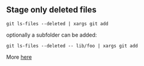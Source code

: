 ## Stage only deleted files

`git ls-files --deleted | xargs git add`

optionally a subfolder  can be added:

`git ls-files --deleted -- lib/foo | xargs git add`

More [here](https://stackoverflow.com/questions/43161383/stage-only-deleted-files-with-git-add)


